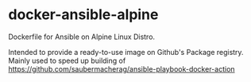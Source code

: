 # docker-ansible-alpine
Dockerfile for Ansible on Alpine Linux Distro.

Intended to provide a ready-to-use image on Github's Package registry. 
Mainly used to speed up building of https://github.com/saubermacherag/ansible-playbook-docker-action